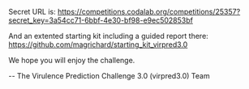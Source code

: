 Secret URL is: 
https://competitions.codalab.org/competitions/25357?secret_key=3a54cc71-6bbf-4e30-bf98-e9ec502853bf

And an extented starting kit including a guided report there:
https://github.com/magrichard/starting_kit_virpred3.0

We hope you will enjoy the challenge.

--
The Virulence Prediction Challenge 3.0 (virpred3.0) Team
